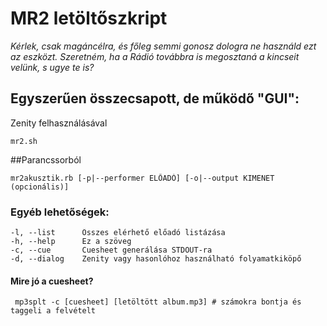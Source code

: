 # MR2 letöltőszkript

_Kérlek, csak magáncélra, és főleg semmi gonosz dologra ne használd ezt az eszközt. Szeretném, ha a Rádió továbbra is megosztaná a kincseit velünk, s ugye te is?_

## Egyszerűen összecsapott, de működő "GUI":

Zenity felhasználásával

    mr2.sh

##Parancssorból

    mr2akusztik.rb [-p|--performer ELŐADÓ] [-o|--output KIMENET (opcionális)]

### Egyéb lehetőségek:

    -l, --list      Összes elérhető előadó listázása
    -h, --help      Ez a szöveg
    -c, --cue       Cuesheet generálása STDOUT-ra
    -d, --dialog    Zenity vagy hasonlóhoz használható folyamatkiköpő

#### Mire jó a cuesheet?

     mp3splt -c [cuesheet] [letöltött album.mp3] # számokra bontja és taggeli a felvételt
